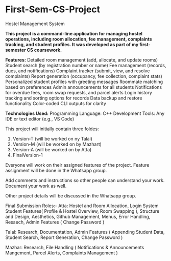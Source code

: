 # First-Sem-CS-Project
Hostel Management System

**This project is a command-line application for managing hostel operations, including room allocation, fee management, complaints tracking, and student profiles. It was developed as part of my first-semester CS coursework.**

**Features:**
Detailed room management (add, allocate, and update rooms)
Student search (by registration number or name)
Fee management (records, dues, and notifications)
Complaint tracker (submit, view, and resolve complaints)
Report generation (occupancy, fee collection, complaint stats)
Personalized student profiles with greeting messages
Roommate matching based on preferences
Admin announcements for all students
Notifications for overdue fees, room swap requests, and parcel alerts
Login history tracking and sorting options for records
Data backup and restore functionality
Color-coded CLI outputs for clarity

**Technologies Used:**
Programming Language: C++
Development Tools: Any IDE or text editor (e.g., VS Code)

This project will initially contain three foldes:

1. Version-T (will be worked on ny Talal)
2. Version-M (will be worked on by Mazhart)
3. Version-A (will be worked on by Atta)
4. FinalVersion-1

Everyone will work on their assigned features of the project.
Feature assignment will be done in the Whatsapp group.

Add comments and instructions so other people can understand your work.
Document your work as well.

Other project details will be discussed in the Whatsapp group.

Final Submission Roles:-
Atta:
Hostel and Room Allocation, Login System Student Features( Profile & Hostel Overview, Room Swapping ), Structure and Design, Aesthetics, Github Management, Menus, Error Handling, Resaech, Admin Features ( Change Password )

Talal:
Research, Documentation, Admin Features ( Appending Student Data, Student Search, Report Generation, Change Password )

Mazhar:
Research, File Handling ( Notifications & Announcements Mangement, Parcel Alerts, Complaints Management )
